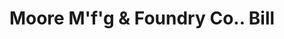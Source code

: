 ---
doi: 10.7916/D8Z04M88
date_other: '1890'
date_other_textual: '1890'
form: printed ephemera
genre:
- Invoices
name:
- Moore M'f'g & Foundry Co.
object_in_context_url: https://biggert.cul.columbia.edu/items/view/ave_biggert_01615
subject_hierarchical_geographic:
- Milwaukee, Wisconsin, United States
subject_name:
- Moore M'f'g & Foundry Co.
title: Moore M'f'g & Foundry Co.. Bill
sort_title: Moore M'f'g & Foundry Co.. Bill
call_number: ave_biggert_01615
coordinates:
- 43.05,-87.95
pid: ave_biggert_01615
identifiers: ave_biggert_01615
canvas_id: ldpd:396874
permalink: "/items/ave_biggert_01615/"
layout: iiif-image-page
---